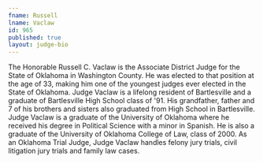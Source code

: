 ```yaml
---
fname: Russell
lname: Vaclaw
id: 965
published: true
layout: judge-bio
---
```

The Honorable Russell C. Vaclaw is the Associate District Judge for the
State of Oklahoma in Washington County. He was elected to that position
at the age of 33, making him one of the youngest judges ever elected in
the State of Oklahoma. Judge Vaclaw is a lifelong resident of
Bartlesville and a graduate of Bartlesville High School class of '91.
His grandfather, father and 7 of his brothers and sisters also graduated
from High School in Bartlesville. Judge Vaclaw is a graduate of the
University of Oklahoma where he received his degree in Political Science
with a minor in Spanish. He is also a graduate of the University of
Oklahoma College of Law, class of 2000. As an Oklahoma Trial Judge,
Judge Vaclaw handles felony jury trials, civil litigation jury trials
and family law cases.
